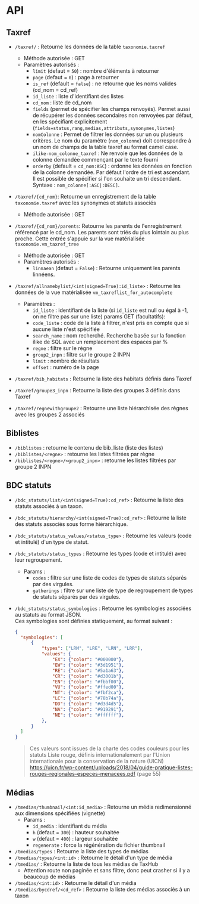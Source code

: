 # API

## Taxref

-  `/taxref/` : Retourne les données de la table `taxonomie.taxref`
    -   Méthode autorisée : GET
    -   Paramètres autorisés :
        - `limit` (defaut = `50`) : nombre d'éléments à retourner
        - `page` (defaut = `0`) : page à retourner
        - `is_ref` (default = `false`) : ne retourne que les noms valides (cd_nom = cd_ref)
        - `id_liste` : liste d'identifiant des listes
        - `cd_nom` : liste de cd_nom
        - `fields` (permet de spécifier les champs renvoyés). Permet aussi de récupérer les données secondaires
        non renvoyées par défaut, en les spécifiant explicitement (`fields=status,rang,medias,attributs,synonymes,listes`)
        - `nomColonne` : Permet de filtrer
        les données sur un ou plusieurs critères. Le nom du
        paramètre (`nom_colonne`) doit correspondre à un nom
        de champs de la table taxref au format camel case.
        - `ilike-nom_colonne_taxref` : Ne renvoie que les données de la
        colonne demandée commençant par le texte fourni
        - `orderby` (default = `cd_nom:ASC`) : ordonne les données en fonction de la
        colonne demandée. Par défaut l'ordre de tri est ascendant. Il est possible de spécifier si l'on souhaite un tri descendant. 
        Syntaxe : `nom_colonne[:ASC|:DESC]`.

- `/taxref/{cd_nom}`: Retourne un enregistrement de la table `taxonomie.taxref` avec les synonymes et statuts associés
    - Méthode autorisée : GET

- `/taxref/{cd_nom}/parents`: Retourne les parents de l'enregistrement référencé par le cd_nom. Les parents sont triés du plus lointain au plus proche. Cette entrée s'appuie sur la vue matérialisée `taxonomie.vm_taxref_tree`
  - Méthode autorisée : GET
  - Paramètres autorisés :
    - `linnaean` (defaut = `False`) : Retourne uniquement les parents linnéens.

- `/taxref/allnamebylist/<int(signed=True):id_liste>` : Retourne les données de la vue matérialisée `vm_taxreflist_for_autocomplete`
    - Paramètres :
        - `id_liste` : identifiant de la liste (si `id_liste` est null ou égal à -1, on ne filtre pas sur une liste)
    params GET (facultatifs):
        - `code_liste` : code de la liste à filtrer, n'est pris en compte que si aucune liste n'est spécifiée
        - `search_name` : nom recherché. Recherche basée sur la fonction ilike de SQL avec un remplacement des espaces par %
        - `regne` : filtre sur le règne
        - `group2_inpn` : filtre sur le groupe 2 INPN
        - `limit` : nombre de résultats
        - `offset` : numéro de la page

- `/taxref/bib_habitats` : Retourne la liste des habitats définis dans Taxref
- `/taxref/groupe3_inpn` : Retourne la liste des groupes 3 définis dans Taxref
- `/taxref/regnewithgroupe2` : Retourne une liste hiérarchisée des règnes avec les groupes 2 associés

## Biblistes

- `/biblistes` : retourne le contenu de bib_liste (liste des listes)
- `/biblistes/<regne>` : retourne les listes filtrées par règne
- `/biblistes/<regne>/<group2_inpn>` : retourne les listes filtrées par groupe 2 INPN

## BDC statuts

- `/bdc_statuts/list/<int(signed=True):cd_ref>` : Retourne la liste des statuts associés à un taxon.
- `/bdc_statuts/hierarchy/<int(signed=True):cd_ref>` : Retourne la liste des statuts associés sous forme hiérarchique.
- `/bdc_statuts/status_values/<status_type>` : Retourne les valeurs (code et intitulé) d'un type de statut.
- `/bdc_statuts/status_types` : Retourne les types (code et intitulé) avec leur regroupement.
    - Params :
        - `codes` : filtre sur une liste de codes de types de statuts séparés par des virgules.
        - `gatherings` : filtre sur une liste de type de regroupement de types de statuts séparés par des virgules.
- `/bdc_statuts/status_symbologies` : Retourne les symbologies associées au statuts au format JSON.  
  Ces symbologies sont définies statiquement, au format suivant :

  ```json
  {
    "symbologies": [
        {
            "types": ["LRM", "LRE", "LRN", "LRR"],
            "values": {
                "EX": {"color": "#000000"},
                "EW": {"color": "#3d1951"},
                "RE": {"color": "#5a1a63"},
                "CR": {"color": "#d3001b"},
                "EN": {"color": "#fbbf00"},
                "VU": {"color": "#ffed00"},
                "NT": {"color": "#fbf2ca"},
                "LC": {"color": "#78b74a"},
                "DD": {"color": "#d3d4d5"},
                "NA": {"color": "#919291"},
                "NE": {"color": "#ffffff"},
            },
        }
    ]
  }
  ```

  > Ces valeurs sont issues de la charte des codes couleurs pour les statuts Liste rouge, définis internationalement par l'Union internationale pour la conservation de la nature (UICN) \
  > <https://uicn.fr/wp-content/uploads/2018/04/guide-pratique-listes-rouges-regionales-especes-menacees.pdf> (page 55)

## Médias

- `/tmedias/thumbnail/<int:id_media>` : Retourne un média redimensionné aux dimensions spécifiées (vignette)
  - Params :
    - `id_media` : identifiant du média
    - `h` (defaut = `300`) : hauteur souhaitée
    - `w` (defaut = `400`) : largeur souhaitée
    - `regenerate` : force la régénération du fichier thumbnail
- `/tmedias/types` : Retourne la liste des types de médias
- `/tmedias/types/<int:id>` : Retourne le détail d'un type de média
- `/tmedias/` : Retourne la liste de tous les médias de TaxHub
  - Attention route non paginée et sans filtre, donc peut crasher si il y a beaucoup de médias
- `/tmedias/<int:id>` : Retourne le détail d'un média
- `/tmedias/bycdref/<cd_ref>` : Retourne la liste des médias associés à un taxon
